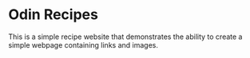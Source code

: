 # Odin Recipes

This is a simple recipe website that demonstrates the ability to create a simple webpage containing links and images.
